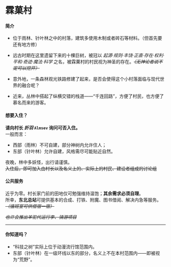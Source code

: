 # 霖菓村

#### 简介

-   位于雨林、针叶林之中的村落，建筑多使用木制或者砖石等材料。（但首先要还有地方修）
-   远古时期在这里遗留下来的十棵巨树，被冠以 *起源·规则·丰饶·正直·存在·权利·平和·奇迹·魔法·科学* 之名，被霖菓村的村民视为神圣的存在。*~~（无神论者说不定可以挖开）~~*
-   意外地，一条森林观光铁路修建了起来，是否会使得这个小村落面临与现代世界的融合呢？
    
-   近来，丛林中搭起了纵横交错的栈道——“千连回路”，方便了村民，也方便了慕名而来的游客。

#### 想要入住？

**请向村长 *折羽*  `Almsev`  询问可否入住。**  
一般而言：

-   西部（雨林）不可自建，部分神树内允许住人；
-   东部（针叶林）允许自建，风格需尽可能贴近自然。

夜晚，林中多妖怪，出行请谨慎。  
~~入住后，即可加入由村长以及名义上的、实际上的村民、建设者组成的讨论组~~

#### 公共服务

近乎为零。村长家门前的田地仅可勉强维持温饱；**其余需求必须自理**。  
所幸，**东北总站**可提供基本的合成、打铁、附魔、图书借阅、解决内急等服务。*~~（值班室可供借宿一宿）~~*

*~~也许会推出羊驼代运行李、骑游项目~~*

----------

#### 你知道吗？

-   “科技之树”实际上位于动漫流行馆范围内。
-   东部（针叶林）在一级环线以东的部分，名义上不在本村范围内——即被视为“荒野”。
